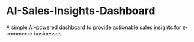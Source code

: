# AI-Sales-Insights-Dashboard
A simple AI-powered dashboard to provide actionable sales insights for e-commerce businesses.
